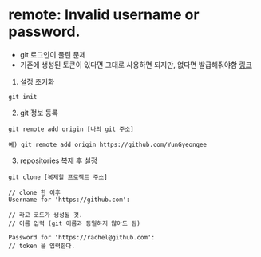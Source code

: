 # remote: Invalid username or password.

- git 로그인이 풀린 문제
- 기존에 생성된 토큰이 있다면 그대로 사용하면 되지만, 없다면 발급해줘야함 [링크]()

1. 설정 초기화
```
git init
```
2. git 정보 등록
```
git remote add origin [나의 git 주소]
```
```
예) git remote add origin https://github.com/YunGyeongee
```
3. repositories 복제 후 설정
```
git clone [복제할 프로젝트 주소]

// clone 한 이후
Username for 'https://github.com': 

// 라고 코드가 생성될 것. 
// 이름 입력 (git 이름과 동일하지 않아도 됨)

Password for 'https://rachel@github.com':
// token 을 입력한다.
```
